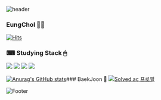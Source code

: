 ![header](https://capsule-render.vercel.app/api?type=waving&color=auto&height=100px&section=header&text=안녕하세요%20김응철이에요😊&fontSize=50)

### EungChol 👨‍🦱
[![Hits](https://hits.seeyoufarm.com/api/count/incr/badge.svg?url=https%3A%2F%2Fgithub.com%2Fzbqlr456&count_bg=%23181717&title_bg=%23181717&icon=github.svg&icon_color=%23FFFFFF&title=hits&edge_flat=true)](https://hits.seeyoufarm.com)

### ⌨ Studying Stack 🖱
<img src="https://img.shields.io/badge/GitHub-#181717?style=flat-square&logo=Github&logoColor=white"/></a>
<img src="https://img.shields.io/badge/JAVA-#007396?style=flat-square&logo=Java&logoColor=white"/></a>
<img src="https://img.shields.io/badge/SpringBoot-green?style=flat-square&logo=Spring&logoColor=white"/></a>
<img src="https://img.shields.io/badge/Mysql-lightgray?style=flat-square&logo=Mysql&logoColor=white"/></a>

[![Anurag's GitHub stats](https://github-readme-stats.vercel.app/api?username=zbqlr456)](https://github.com/zbqlr456/github-readme-stats)### BaekJoon 💎
[![Solved.ac 프로필](http://mazassumnida.wtf/api/v2/generate_badge?boj=zbqlr456)](https://solved.ac/zbqlr456)


![Footer](https://capsule-render.vercel.app/api?type=waving&color=white&height=100&section=footer)
